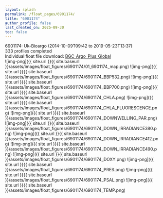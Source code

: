 ```yaml
---
layout: splash
permalink: /float_pages/6901174/
title: "6901174"
author_profile: false
last_created_on: 2025-09-30
toc: false
---
```

 
6901174: Uk-Bioargo (2014-10-09T09:42 to 2019-05-23T13:37)\
333 profiles completed\
Individual float file download: [BGC_Argo_Plus_Global](https://ftp.soest.hawaii.edu/bgc_argo_plus/Individual_Floats/outliers_removed/6901174_Sprof_processed.nc)\
![img-png]({{ site.url }}{{ site.baseurl }}/assets/images/float_figures/6901174/01_6901174_map.png)
![img-png]({{ site.url }}{{ site.baseurl }}/assets/images/float_figures/6901174/6901174_BBP532.png)
![img-png]({{ site.url }}{{ site.baseurl }}/assets/images/float_figures/6901174/6901174_BBP700.png)
![img-png]({{ site.url }}{{ site.baseurl }}/assets/images/float_figures/6901174/6901174_CHLA.png)
![img-png]({{ site.url }}{{ site.baseurl }}/assets/images/float_figures/6901174/6901174_CHLA_FLUORESCENCE.png)
![img-png]({{ site.url }}{{ site.baseurl }}/assets/images/float_figures/6901174/6901174_DOWNWELLING_PAR.png)
![img-png]({{ site.url }}{{ site.baseurl }}/assets/images/float_figures/6901174/6901174_DOWN_IRRADIANCE380.png)
![img-png]({{ site.url }}{{ site.baseurl }}/assets/images/float_figures/6901174/6901174_DOWN_IRRADIANCE412.png)
![img-png]({{ site.url }}{{ site.baseurl }}/assets/images/float_figures/6901174/6901174_DOWN_IRRADIANCE490.png)
![img-png]({{ site.url }}{{ site.baseurl }}/assets/images/float_figures/6901174/6901174_DOXY.png)
![img-png]({{ site.url }}{{ site.baseurl }}/assets/images/float_figures/6901174/6901174_PRES.png)
![img-png]({{ site.url }}{{ site.baseurl }}/assets/images/float_figures/6901174/6901174_PSAL.png)
![img-png]({{ site.url }}{{ site.baseurl }}/assets/images/float_figures/6901174/6901174_TEMP.png)
